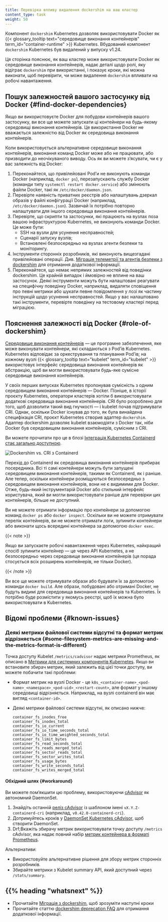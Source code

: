 ```yaml
---
title: Перевірка впливу видалення dockershim на ваш кластер
content_type: task
weight: 50
---
```


<!-- overview -->

Компонент `dockershim` Kubernetes дозволяє використовувати Docker як {{< glossary_tooltip text="середовище виконання контейнерів" term_id="container-runtime" >}} Kubernetes. Вбудований компонент `dockershim` Kubernetes був видалений у випуску v1.24.

Ця сторінка пояснює, як ваш кластер може використовувати Docker як середовище виконання контейнерів, надає деталі щодо ролі, яку відіграє `dockershim` при використанні, і показує кроки, які можна виконати, щоб перевірити, чи може видалення `dockershim` впливати на робочі навантаження.

## Пошук залежностей вашого застосунку від Docker {#find-docker-dependencies}

Якщо ви використовуєте Docker для побудови контейнерів вашого застосунку, ви все ще можете запускати ці контейнери на будь-якому середовищі виконання контейнерів. Це використання Docker не вважається залежністю від Docker як середовища виконання контейнерів.

Коли використовується альтернативне середовище виконання контейнерів, виконання команд Docker може або не працювати, або призводити до неочікуваного виводу. Ось як ви можете зʼясувати, чи є у вас залежність від Docker:

1. Переконайтеся, що привілейовані Podʼи не виконують команди Docker (наприклад, `docker ps`), перезапускають службу Docker (команди типу `systemctl restart docker.service`) або змінюють файли Docker, такі як `/etc/docker/daemon.json`.
2. Перевірте наявність приватних реєстрів або налаштувань дзеркал образів у файлі конфігурації Docker (наприклад, `/etc/docker/daemon.json`). Зазвичай їх потрібно повторно налаштувати для іншого середовища виконання контейнерів.
3. Перевірте, що скрипти та застосунки, які працюють на вузлах поза вашою інфраструктурою Kubernetes, не виконують команди Docker. Це може бути:
   - SSH на вузли для усунення несправностей;
   - Сценарії запуску вузлів;
   - Встановлені безпосередньо на вузлах агенти безпеки та моніторингу.
4. Інструменти сторонніх розробників, які виконують вищезгадані привілейовані операції. Див. [Міграція телеметрії та агентів безпеки з dockershim](/docs/tasks/administer-cluster/migrating-from-dockershim/migrating-telemetry-and-security-agents) для отримання додаткової інформації.
5. Переконайтеся, що немає непрямих залежностей від поведінки dockershim. Це крайній випадок і ймовірно не вплине на ваш застосунок. Деякі інструменти можуть бути налаштовані реагувати на специфічну поведінку Docker, наприклад, видаляти сповіщення про певні метрики або шукати певне повідомлення у лозі як частину інструкцій щодо усунення несправностей. Якщо у вас налаштовано такі інструменти, перевірте поведінку на тестовому кластері перед міграцією.

## Пояснення залежності від Docker {#role-of-dockershim}

[Середовище виконання контейнерів](/docs/concepts/containers/#container-runtimes) — це програмне забезпечення, яке може виконувати контейнери, які складаються з Podʼів Kubernetes. Kubernetes відповідає за оркестрування та планування Podʼів; на кожному вузлі {{< glossary_tooltip text="kubelet" term_id="kubelet" >}} використовує інтерфейс середовища виконання контейнерів як абстракцію, щоб ви могли використовувати будь-яке сумісне середовище виконання контейнерів.

У своїх перших випусках Kubernetes пропонував сумісність з одним середовищем виконання контейнерів — Docker. Пізніше, в історії проєкту Kubernetes, оператори кластерів хотіли б використовувати додаткові середовища виконання контейнерів. CRI було розроблено для того, щоб дозволити такий вид гнучкості — і kubelet почав підтримувати CRI. Однак, оскільки Docker існував до того, як була винайдена специфікація CRI, проєкт Kubernetes створив адаптер `dockershim`. Адаптер dockershim дозволяє kubelet взаємодіяти з Docker так, ніби Docker був середовищем виконання контейнерів, сумісним з CRI.

Ви можете прочитати про це в блозі [Інтеграція Kubernetes Containerd стає загально доступною](/blog/2018/05/24/kubernetes-containerd-integration-goes-ga/).

![Dockershim vs. CRI з Containerd](/images/blog/2018-05-24-kubernetes-containerd-integration-goes-ga/cri-containerd.png)

Перехід до Containerd як середовища виконання контейнерів прибирає посередника. Всі ті самі контейнери можуть бути запущені середовищем виконання контейнерів, такими як Containerd, як і раніше. Але тепер, оскільки контейнери розміщуються безпосередньо з середовищем виконання контейнерів, вони не є видимими для Docker. Отже, будь-який інструментарій Docker або стильний інтерфейс користувача, який ви могли використовувати раніше для перевірки цих контейнерів, більше не доступний.

Ви не можете отримати інформацію про контейнери за допомогою команд `docker ps` або `docker inspect`. Оскільки ви не можете отримувати перелік контейнерів, ви не можете отримати логи, зупинити контейнери або виконати щось всередині контейнера за допомогою `docker exec`.

{{< note >}}

Якщо ви запускаєте робочі навантаження через Kubernetes, найкращий спосіб зупинити контейнер — це через API Kubernetes, а не безпосередньо через середовище виконання контейнерів (ця порада стосується всіх розширень контейнерів, не тільки Docker).

{{< /note >}}

Ви все ще можете отримувати образи або будувати їх за допомогою команди `docker build`. Але образи, побудовані або отримані Docker, не будуть видимі для середовища виконання контейнерів та Kubernetes. Їх потрібно буде розмістити у якомусь реєстрі, щоб їх можна було використовувати в Kubernetes.

## Відомі проблеми {#known-issues}

### Деякі метрики файлової системи відсутні та формат метрик відрізняється {#some-filesystem-metrics-are-missing-and-the-metrics-format-is-different}

Точка доступу Kubelet `/metrics/cadvisor` надає метрики Prometheus, як описано в [Метрики для системних компонентів Kubernetes](/docs/concepts/cluster-administration/system-metrics/). Якщо ви встановите збирач метрик, який залежить від цієї точки доступу, ви можете побачити такі проблеми:

- Формат метрик на вузлі Docker - це `k8s_<container-name>_<pod-name>_<namespace>_<pod-uid>_<restart-count>`, але формат у іншому середовищі відрізняється. Наприклад, на вузлі containerd він має вигляд `<container-id>`.
- Деякі метрики файлової системи відсутні, як описано нижче:

  ```none
  container_fs_inodes_free
  container_fs_inodes_total
  container_fs_io_current
  container_fs_io_time_seconds_total
  container_fs_io_time_weighted_seconds_total
  container_fs_limit_bytes
  container_fs_read_seconds_total
  container_fs_reads_merged_total
  container_fs_sector_reads_total
  container_fs_sector_writes_total
  container_fs_usage_bytes
  container_fs_write_seconds_total
  container_fs_writes_merged_total
  ```

#### Обхідний шлях {#workaround}

Ви можете помʼякшити цю проблему, використовуючи [cAdvisor](https://github.com/google/cadvisor) як автономний DaemonSet.

1. Знайдіть останній [реліз cAdvisor](https://github.com/google/cadvisor/releases) із шаблоном імені `vX.Y.Z-containerd-cri` (наприклад, `v0.42.0-containerd-cri`).
2. Дотримуйтесь кроків у [DaemonSet Kubernetes cAdvisor](https://github.com/google/cadvisor/tree/master/deploy/kubernetes), щоб створити DaemonSet.
3. Drf;Вкажіть збирачу метрик використовувати точку доступу `/metrics` cAdvisor, яка надає повний набір [метрик контейнера в форматі Prometheus](https://github.com/google/cadvisor/blob/master/docs/storage/prometheus.md).

Альтернативи:

- Використовуйте альтернативне рішення для збору метрик сторонніх розробників.
- Збирайте метрики з Kubelet summary API, який доступний через `/stats/summary`.

## {{% heading "whatsnext" %}}

- Прочитайте [Міграція з dockershim](/docs/tasks/administer-cluster/migrating-from-dockershim/), щоб зрозуміти наступні кроки
- Прочитайте статтю [dockershim deprecation FAQ](/blog/2020/12/02/dockershim-faq/) для отримання додаткової інформації.
